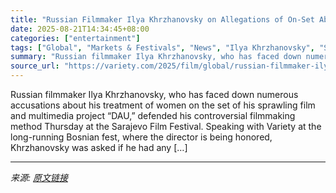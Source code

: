 ```yaml
---
title: "Russian Filmmaker Ilya Khrzhanovsky on Allegations of On-Set Abuse and Why His Controversial ‘DAU’ Project Can Be ‘Disgusting to Watch’: ‘Emotion Is Always Brutal’"
date: 2025-08-21T14:34:45+08:00
categories: ["entertainment"]
tags: ["Global", "Markets & Festivals", "News", "Ilya Khrzhanovsky", "Sarajevo Film Festival"]
summary: "Russian filmmaker Ilya Khrzhanovsky, who has faced down numerous accusations about his treatment of women on the set of his sprawling film and multimedia project “DAU,” defended his controversial film"
source_url: "https://variety.com/2025/film/global/russian-filmmaker-ilya-khrzhanovsky-allegations-abuse-dau-1236493790/"
---
```


Russian filmmaker Ilya Khrzhanovsky, who has faced down numerous accusations about his treatment of women on the set of his sprawling film and multimedia project “DAU,” defended his controversial filmmaking method Thursday at the Sarajevo Film Festival. Speaking with Variety at the long-running Bosnian fest, where the director is being honored, Khrzhanovsky was asked if he had any [&#8230;]

---

*来源: [原文链接](https://variety.com/2025/film/global/russian-filmmaker-ilya-khrzhanovsky-allegations-abuse-dau-1236493790/)*
